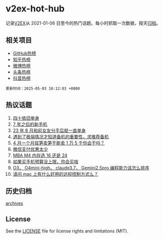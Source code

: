 # v2ex-hot-hub

 记录[V2EX](https://www.v2ex.com/)从 2021-01-06 日至今的热门话题。每小时抓取一次数据，按天[归档](archives)。
 
 ## 相关项目

- [GitHub热榜](https://github.com/lonnyzhang423/github-hot-hub)
- [知乎热榜](https://github.com/lonnyzhang423/zhihu-hot-hub)
- [微博热榜](https://github.com/lonnyzhang423/weibo-hot-hub)
- [头条热榜](https://github.com/lonnyzhang423/toutiao-hot-hub)
- [抖音热榜](https://github.com/lonnyzhang423/douyin-hot-hub)


 `更新时间：2025-05-03 18:12:03 +0800`

## 热议话题

1. [四十依旧单身](https://www.v2ex.com/t/1129467)
1. [7 年之后的新手机](https://www.v2ex.com/t/1129438)
1. [23 年 8 月和前女友分手后就一直单身](https://www.v2ex.com/t/1129420)
1. [遇到了极端情况才知道备机的重要性，求推荐备机](https://www.v2ex.com/t/1129429)
1. [4 月一个月拔笋卖笋干能卖 1 万 5 千你会干吗？](https://www.v2ex.com/t/1129446)
1. [微信支付优惠太少](https://www.v2ex.com/t/1129415)
1. [MBA M4 内存选 16 还是 24](https://www.v2ex.com/t/1129418)
1. [如果买手机预算没上限，你会买啥](https://www.v2ex.com/t/1129511)
1. [O3， O4mini-high， claude3.7， Gemini2.5pro 编程能力该怎么排序](https://www.v2ex.com/t/1129424)
1. [请问 mac 上有什么好用的远程控制方式么？](https://www.v2ex.com/t/1129470)

## 历史归档

[archives](archives)

## License

See the [LICENSE](LICENSE) file for license rights and limitations (MIT).

